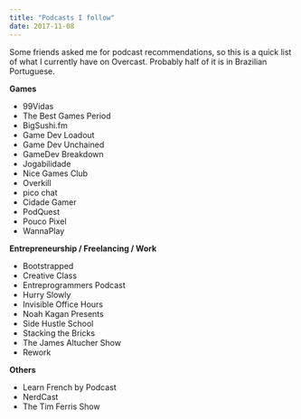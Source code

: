 ```yaml
---
title: "Podcasts I follow"
date: 2017-11-08
---
```


Some friends asked me for podcast recommendations, so this is a quick list of what I currently have on Overcast. Probably half of it is in Brazilian Portuguese.

**Games**

- 99Vidas
- The Best Games Period
- BigSushi.fm
- Game Dev Loadout
- Game Dev Unchained
- GameDev Breakdown
- Jogabilidade
- Nice Games Club
- Overkill
- pico chat
- Cidade Gamer
- PodQuest
- Pouco Pixel
- WannaPlay

**Entrepreneurship / Freelancing / Work**

- Bootstrapped
- Creative Class
- Entreprogrammers Podcast
- Hurry Slowly
- Invisible Office Hours
- Noah Kagan Presents
- Side Hustle School
- Stacking the Bricks
- The James Altucher Show
- Rework

**Others**

- Learn French by Podcast
- NerdCast
- The Tim Ferris Show
